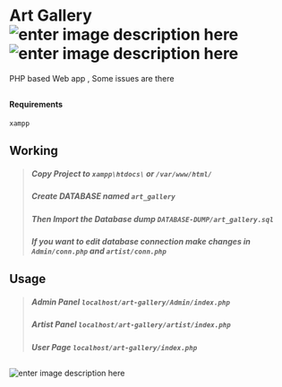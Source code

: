 # Art Gallery ![enter image description here](https://img.shields.io/badge/-PHP-blue) ![enter image description here](https://img.shields.io/badge/-phpmyadmin-green)

PHP based Web app , Some issues are there

 ##
 #### Requirements 

    xampp 
    

## Working
> ##### Copy Project to ```xampp\htdocs\```  or ```/var/www/html/```
> ##### Create DATABASE named ```art_gallery``` 
> ##### Then Import the Database dump  ```DATABASE-DUMP/art_gallery.sql``` 
>#####  If you want to edit database connection make changes in ```Admin/conn.php``` and  ```artist/conn.php```
    

## Usage 

> ##### Admin Panel  ```localhost/art-gallery/Admin/index.php```
> ##### Artist  Panel ```localhost/art-gallery/artist/index.php```
> ##### User Page  ```localhost/art-gallery/index.php```

##
  ![enter image description here](https://img.shields.io/badge/Author-captain--noob-blue)
